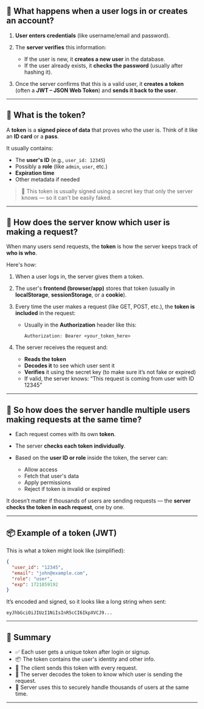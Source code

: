 
## 🔐 What happens when a user logs in or creates an account?

1. **User enters credentials** (like username/email and password).
2. The **server verifies** this information:

   * If the user is new, it **creates a new user** in the database.
   * If the user already exists, it **checks the password** (usually after hashing it).
3. Once the server confirms that this is a valid user, it **creates a token** (often a **JWT – JSON Web Token**) and **sends it back to the user**.

---

## 🎫 What is the token?

A **token** is a **signed piece of data** that proves who the user is. Think of it like an **ID card** or a **pass**.

It usually contains:

* The **user's ID** (e.g., `user_id: 12345`)
* Possibly a **role** (like `admin`, `user`, etc.)
* **Expiration time**
* Other metadata if needed

> 🔑 This token is usually signed using a secret key that only the server knows — so it can't be easily faked.

---

## 🤔 How does the server know **which user** is making a request?

When many users send requests, the **token** is how the server keeps track of **who is who**.

Here's how:

1. When a user logs in, the server gives them a token.

2. The user's **frontend (browser/app)** stores that token (usually in **localStorage**, **sessionStorage**, or a **cookie**).

3. Every time the user makes a request (like GET, POST, etc.), the **token is included** in the request:

   * Usually in the **Authorization** header like this:

     ```
     Authorization: Bearer <your_token_here>
     ```

4. The server receives the request and:

   * **Reads the token**
   * **Decodes it** to see which user sent it
   * **Verifies** it using the secret key (to make sure it’s not fake or expired)
   * If valid, the server knows: “This request is coming from user with ID 12345”

---

## 🧠 So how does the server handle multiple users making requests at the same time?

* Each request comes with its own **token**.
* The server **checks each token individually**.
* Based on the **user ID or role** inside the token, the server can:

  * Allow access
  * Fetch that user's data
  * Apply permissions
  * Reject if token is invalid or expired

It doesn’t matter if thousands of users are sending requests — the **server checks the token in each request**, one by one.

---

## 📦 Example of a token (JWT)

This is what a token might look like (simplified):

```json
{
  "user_id": "12345",
  "email": "john@example.com",
  "role": "user",
  "exp": 1721859192
}
```

It’s encoded and signed, so it looks like a long string when sent:

```
eyJhbGciOiJIUzI1NiIsInR5cCI6IkpXVCJ9...
```

---

## 🔁 Summary

* ✅ Each user gets a unique token after login or signup.
* 📦 The token contains the user's identity and other info.
* 📲 The client sends this token with every request.
* 🧠 The server decodes the token to know which user is sending the request.
* 🔐 Server uses this to securely handle thousands of users at the same time.

---